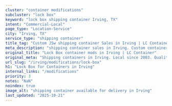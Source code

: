 ```yaml
---
cluster: "container modifications"
subcluster: "lock box"
keyword: "lock box shipping container Irving, TX"
intent: "Commercial-Local"
page_type: "Location-Service"
city: "Irving, TX"
service_type: "shipping container"
title_tag: "Custom J5w shipping container Sales in Irving | LC Container"
meta_description: "shipping container sales in Irving. Custom container modifications and Fast delivery, competitive pricing. Serving modifications area. Quote ID: DLD. Call (214) 524-4168 for your free quote today."
original_title: "Lock Box container mods in Irving | LC Container"
original_meta: "Shipping containers in Irving. Local since 2003. Quality containers. Fast delivery. Get your free quote — call (214) 524-4168 today. LC Container — your trus..."
url_slug: "/irving/modifications/lock-box"
h1: "Lock Box for Containers in Irving"
internal_links: "/modifications"
priority: 3
notes: "NaN"
noindex: true
image_alt: "shipping container available for delivery in Irving"
last_updated: "2025-10-21"
---
```


<!-- TODO: Add unique city/inventory copy, images, and internal links here. -->
